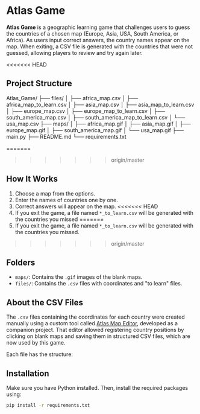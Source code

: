 # Atlas Game

**Atlas Game** is a geographic learning game that challenges users to guess the countries of a chosen map (Europe, Asia, USA, South America, or Africa). As users input correct answers, the country names appear on the map. When exiting, a CSV file is generated with the countries that were not guessed, allowing players to review and try again later.

<<<<<<< HEAD
## Project Structure

Atlas_Game/
├── files/
│   ├── africa_map.csv
│   ├── africa_map_to_learn.csv
│   ├── asia_map.csv
│   ├── asia_map_to_learn.csv
│   ├── europe_map.csv
│   ├── europe_map_to_learn.csv
│   ├── south_america_map.csv
│   ├── south_america_map_to_learn.csv
│   └── usa_map.csv
├── maps/
│   ├── africa_map.gif
│   ├── asia_map.gif
│   ├── europe_map.gif
│   ├── south_america_map.gif
│   └── usa_map.gif
├── main.py
├── README.md
└── requirements.txt



=======
>>>>>>> origin/master
## How It Works

1. Choose a map from the options.
2. Enter the names of countries one by one.
3. Correct answers will appear on the map.
<<<<<<< HEAD
4. If you exit the game, a file named `*_to_learn.csv` will be generated with the countries you missed
=======
4. If you exit the game, a file named `*_to_learn.csv` will be generated with the countries you missed.
>>>>>>> origin/master

## Folders

- `maps/`: Contains the `.gif` images of the blank maps.
- `files/`: Contains the `.csv` files with coordinates and "to learn" files.

## About the CSV Files

The `.csv` files containing the coordinates for each country were created manually using a custom tool called [Atlas Map Editor](https://github.com/Mikardis1/Atlas-map-editor), developed as a companion project. That editor allowed registering country positions by clicking on blank maps and saving them in structured CSV files, which are now used by this game.

Each file has the structure:



## Installation

Make sure you have Python installed. Then, install the required packages using:

```bash
pip install -r requirements.txt
